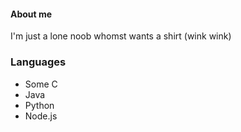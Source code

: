 #### About me
I'm just a lone noob whomst wants a shirt (wink wink)

### Languages
- Some C
- Java
- Python
- Node.js
